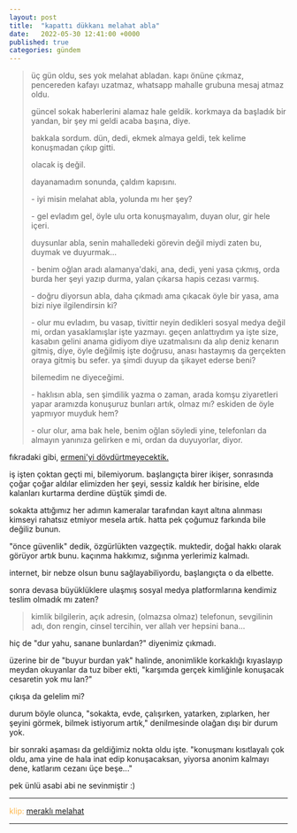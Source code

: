 ```yaml
---
layout: post
title:  "kapattı dükkanı melahat abla"
date:   2022-05-30 12:41:00 +0000
published: true
categories: gündem
---
```

> üç gün oldu, ses yok melahat abladan. kapı önüne çıkmaz, pencereden kafayı uzatmaz, whatsapp mahalle grubuna mesaj atmaz oldu.
> 
> güncel sokak haberlerini alamaz hale geldik. korkmaya da başladık bir yandan, bir şey mi geldi acaba başına, diye.
> 
> bakkala sordum. dün, dedi, ekmek almaya geldi, tek kelime konuşmadan çıkıp gitti.
> 
> olacak iş değil.
> 
> dayanamadım sonunda, çaldım kapısını.
> 
> \- iyi misin melahat abla, yolunda mı her şey?
> 
> \- gel evladım gel, öyle ulu orta konuşmayalım, duyan olur, gir hele içeri.
> 
> duysunlar abla, senin mahalledeki görevin değil miydi zaten bu, duymak ve duyurmak...
> 
> \- benim oğlan aradı alamanya'daki, ana, dedi, yeni yasa çıkmış, orda burda her şeyi yazıp durma, yalan çıkarsa hapis cezası varmış.
> 
> \- doğru diyorsun abla, daha çıkmadı ama çıkacak öyle bir yasa, ama bizi niye ilgilendirsin ki?
> 
> \- olur mu evladım, bu vasap, tivittir neyin dedikleri sosyal medya değil mi, ordan yasaklamışlar işte yazmayı. geçen anlattıydım ya işte size, kasabın gelini anama gidiyom diye uzatmalısını da alıp deniz kenarın gitmiş, diye, öyle değilmiş işte doğrusu, anası hastaymış da gerçekten oraya gitmiş bu sefer. ya şimdi duyup da şikayet ederse beni?
> 
> bilemedim ne diyeceğimi.
> 
> \- haklısın abla, sen şimdilik yazma o zaman, arada komşu ziyaretleri yapar aramızda konuşuruz bunları artık, olmaz mı? eskiden de öyle yapmıyor muyduk hem?
> 
> \- olur olur, ama bak hele, benim oğlan söyledi yine, telefonları da almayın yanınıza gelirken e mi, ordan da duyuyorlar, diyor.

fıkradaki gibi, [ermeni'yi dövdürtmeyecektik.](https://www.youtube.com/watch?v=RrSkv6y_A8E)

iş işten çoktan geçti mi, bilemiyorum. başlangıçta birer ikişer, sonrasında çoğar çoğar aldılar elimizden her şeyi, sessiz kaldık her birisine, elde kalanları kurtarma derdine düştük şimdi de.

sokakta attığımız her adımın kameralar tarafından kayıt altına alınması kimseyi rahatsız etmiyor mesela artık. hatta pek çoğumuz farkında bile değiliz bunun.

"önce güvenlik" dedik, özgürlükten vazgeçtik. muktedir, doğal hakkı olarak görüyor artık bunu. kaçınma hakkımız, sığınma yerlerimiz kalmadı.

internet, bir nebze olsun bunu sağlayabiliyordu, başlangıçta o da elbette.

sonra devasa büyüklüklere ulaşmış sosyal medya platformlarına kendimiz teslim olmadık mı zaten?
> kimlik bilgilerin, açık adresin, (olmazsa olmaz) telefonun, sevgilinin adı, don rengin, cinsel tercihin, ver allah ver hepsini bana...

hiç de "dur yahu, sanane bunlardan?" diyenimiz çıkmadı.

üzerine bir de "buyur burdan yak" halinde, anonimlikle korkaklığı kıyaslayıp meydan okuyanlar da tuz biber ekti, "karşımda gerçek kimliğinle konuşacak cesaretin yok mu lan?"

çıkışa da gelelim mi?

durum böyle olunca, "sokakta, evde, çalışırken, yatarken, zıplarken, her şeyini görmek, bilmek istiyorum artık," denilmesinde olağan dışı bir durum yok.

bir sonraki aşaması da geldiğimiz nokta oldu işte. "konuşmanı kısıtlayalı çok oldu, ama yine de hala inat edip konuşacaksan, yiyorsa anonim kalmayı dene, katlarım cezanı üçe beşe..."

pek ünlü asabi abi ne sevinmiştir :)






---
<span style="color:#ffb84d">klip:</span> [meraklı melahat](https://www.youtube.com/watch?v=dj6vvbVQghw)

---
